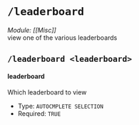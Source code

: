 # `/leaderboard`
*Module: [[Misc]]*<br>
view one of the various leaderboards
## `/leaderboard <leaderboard>`
#### leaderboard
Which leaderboard to view
- Type: `AUTOCMPLETE SELECTION`
- Required: `TRUE`